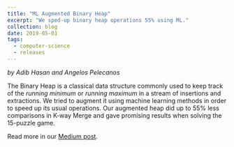 ```yaml
---
title: "ML Augmented Binary Heap"
excerpt: "We sped-up binary heap operations 55% using ML."
collection: blog
date: 2019-05-01
tags:
  - computer-science
  - releases
---
```


*by Adib Hasan and Angelos Pelecanos*

The Binary Heap is a classical data structure commonly used to keep track of the *running minimum* or *running maximum* in a stream of insertions and extractions. We tried to augment it using machine learning methods in order to speed up its usual operations. Our augmented heap did up to 55% less comparisons in K-way Merge and gave promising results when solving the 15-puzzle game.

Read more in our [Medium post](https://medium.com/@thankful_rose_ferret_864/how-we-sped-up-the-binary-heap-with-machine-learning-e10b3204e4e6).
